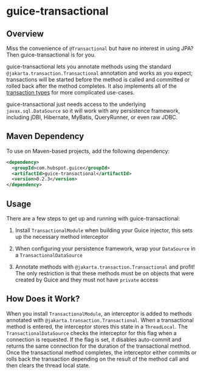 # guice-transactional

## Overview

Miss the convenience of `@Transactional` but have no interest in using JPA? Then guice-transactional is for you.

guice-transactional lets you annotate methods using the standard `@jakarta.transaction.Transactional` annotation and works as you
expect; transactions will be started before the method is called and committed or rolled back after the method completes. It
also implements all of the 
[transaction types](https://jakarta.ee/specifications/transactions/2.0/apidocs/jakarta/transaction/transactional.txtype) for
more complicated use-cases. 

guice-transactional just needs access to the underlying `javax.sql.DataSource` so it will work with any persistence framework,
including jDBI, Hibernate, MyBatis, QueryRunner, or even raw JDBC.

## Maven Dependency

To use on Maven-based projects, add the following dependency:

```xml
<dependency>
  <groupId>com.hubspot.guice</groupId>
  <artifactId>guice-transactional</artifactId>
  <version>0.2.3</version>
</dependency>
```

## Usage

There are a few steps to get up and running with guice-transactional:

1. Install `TransactionalModule` when building your Guice injector, this sets up the necessary method interceptor

2. When configuring your persistence framework, wrap your `DataSource` in a `TransactionalDataSource`

3. Annotate methods with `@jakarta.transaction.Transactional` and profit! The only restriction is that these methods must be on
objects that were created by Guice and they must not have `private` access

## How Does it Work?

When you install `TransactionalModule`, an interceptor is added to methods annotated with `@jakarta.transaction.Transactional`. 
When a transactional method is entered, the interceptor stores this state in a `ThreadLocal`. The `TransactionalDataSource` checks
the interceptor for this flag when a connection is requested. If the flag is set, it disables auto-commit and returns the same 
connection for the duration of the transactional method. Once the transactional method completes, the interceptor either commits or
rolls back the transaction depending on the result of the method call and then clears the thread local state.
